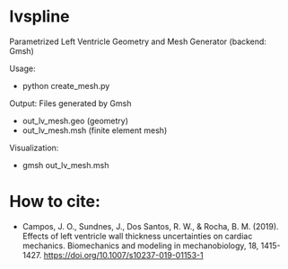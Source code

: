 # lvspline
Parametrized Left Ventricle Geometry and Mesh Generator (backend: Gmsh)

Usage: 

  - python create_mesh.py
  
Output: Files generated by Gmsh

  - out_lv_mesh.geo (geometry) 
  - out_lv_mesh.msh (finite element mesh)
  
Visualization:

  - gmsh out_lv_mesh.msh

# How to cite:
  - Campos, J. O., Sundnes, J., Dos Santos, R. W., & Rocha, B. M. (2019). Effects of left ventricle wall thickness uncertainties on cardiac mechanics. Biomechanics and modeling in mechanobiology, 18, 1415-1427.
  https://doi.org/10.1007/s10237-019-01153-1 